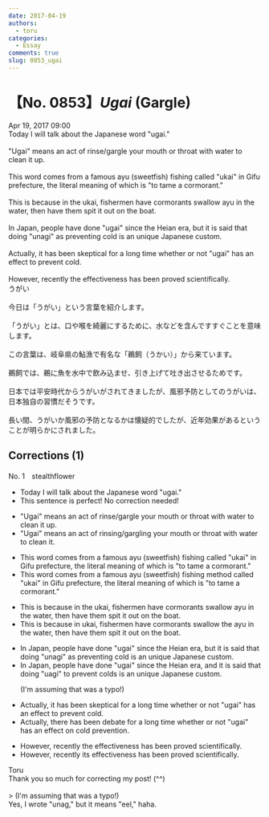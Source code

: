 ```yaml
---
date: 2017-04-19
authors:
  - toru
categories:
  - Essay
comments: true
slug: 0853_ugai
---
```


# 【No. 0853】<strong><em>Ugai</strong></em> (Gargle)
<div class="date">Apr 19, 2017 09:00</div>
<div id="post"><div id="body_show_ori">
Today I will talk about the Japanese word "ugai."<br/><br/>"Ugai" means an act of rinse/gargle your mouth or throat with water to clean it up.<br/><br/>This word comes from a famous ayu (sweetfish) fishing called "ukai" in Gifu prefecture, the literal meaning of which is "to tame a cormorant."<br/><br/>This is because in the ukai, fishermen have cormorants swallow ayu in the water, then have them spit it out on the boat.<br/><br/>In Japan, people have done "ugai" since the Heian era, but it is said that doing "unagi" as preventing cold is an unique Japanese custom.<br/><br/>Actually, it has been skeptical for a long time whether or not "ugai" has an effect to prevent cold.<br/><br/>However, recently the effectiveness has been proved scientifically.
</div></div>

<!-- more -->

<div id="post_ja"><div id="body_show_mo">
うがい<br/><br/>今日は「うがい」という言葉を紹介します。<br/><br/>「うがい」とは、口や喉を綺麗にするために、水などを含んですすぐことを意味します。<br/><br/>この言葉は、岐阜県の鮎漁で有名な「鵜飼（うかい）」から来ています。<br/><br/>鵜飼では、鵜に魚を水中で飲み込ませ、引き上げて吐き出させるためです。<br/><br/>日本では平安時代からうがいがされてきましたが、風邪予防としてのうがいは、日本独自の習慣だそうです。<br/><br/>長い間、うがいか風邪の予防となるかは懐疑的でしたが、近年効果があるということが明らかにされました。
</div></div>

## Corrections (1)
<div id="block"><div class="first_name"> No. 1　<span class="just_name">stealthflower</span></div><div id="block2">
<ul class="correction_field">
<li class="incorrect">Today I will talk about the Japanese word "ugai."</li>
<li class="corrected perfect">This sentence is perfect! No correction needed!</li>
</ul>
<ul class="correction_field">
<li class="incorrect">"Ugai" means an act of rinse/gargle your mouth or throat with water to clean it up.</li>
<li class="corrected correct">
"Ugai" means an act of rinsing/gargling your mouth or throat with water to clean it.
</li>
</ul>
<ul class="correction_field">
<li class="incorrect">This word comes from a famous ayu (sweetfish) fishing called "ukai" in Gifu prefecture, the literal meaning of which is "to tame a cormorant."</li>
<li class="corrected correct">
This word comes from a famous ayu (sweetfish) fishing method called "ukai" in Gifu prefecture, the literal meaning of which is "to tame a cormorant."
</li>
</ul>
<ul class="correction_field">
<li class="incorrect">This is because in the ukai, fishermen have cormorants swallow ayu in the water, then have them spit it out on the boat.</li>
<li class="corrected correct">
This is because in ukai, fishermen have cormorants swallow the ayu in the water, then have them spit it out on the boat.
</li>
</ul>
<ul class="correction_field">
<li class="incorrect">In Japan, people have done "ugai" since the Heian era, but it is said that doing "unagi" as preventing cold is an unique Japanese custom.</li>
<li class="corrected correct">
In Japan, people have done "ugai" since the Heian era, and it is said that doing "uagi" to prevent colds is an unique Japanese custom.
<p class="correction_comment">(I'm assuming that was a typo!)</p>
</li>
</ul>
<ul class="correction_field">
<li class="incorrect">Actually, it has been skeptical for a long time whether or not "ugai" has an effect to prevent cold.</li>
<li class="corrected correct">
Actually, there has been debate for a long time whether or not "ugai" has an effect on cold prevention.
</li>
</ul>
<ul class="correction_field">
<li class="incorrect">However, recently the effectiveness has been proved scientifically.</li>
<li class="corrected correct">
However, recently its effectiveness has been proved scientifically.
</li>
</ul>
</div><div class="name"><span class="just_name">Toru</span><br>
Thank you so much for correcting my post! (^^)<br/><br/>&gt; (I'm assuming that was a typo!)<br/>Yes, I wrote "unag," but it means "eel," haha.
</div>
</div>
